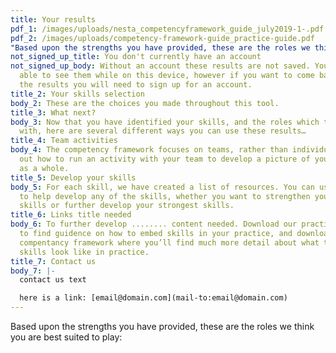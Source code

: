 ```yaml
---
title: Your results
pdf_1: /images/uploads/nesta_competencyframework_guide_july2019-1-.pdf
pdf_2: /images/uploads/competency-framework-guide_practice-guide.pdf
"Based upon the strengths you have provided, these are the roles we think you are best suited to play": null
not_signed_up_title: You don't currently have an account
not_signed_up_body: Without an account these results are not saved. You will be
  able to see them while on this device, however if you want to come back to see
  the results you will need to sign up for an account.
title_2: Your skills selection
body_2: These are the choices you made throughout this tool.
title_3: What next?
body_3: Now that you have identified your skills, and the roles which they align
  with, here are several different ways you can use these results…
title_4: Team activities
body_4: The competency framework focuses on teams, rather than individuals. Find
  out how to run an activity with your team to develop a picture of your skills
  as a whole.
title_5: Develop your skills
body_5: For each skill, we have created a list of resources. You can use these
  to help develop any of the skills, whether you want to strengthen your weaker
  skills or further develop your strongest skills.
title_6: Links title needed
body_6: To further develop ........ content needed. Download our practice guide
  to find guidence on how to embed skills in your practice, and download the
  compentancy framework where you’ll find much more detail about what these
  skills look like in practice.
title_7: Contact us
body_7: |-
  contact us text

  here is a link: [email@domain.com](mail-to:email@domain.com)
---
```

Based upon the strengths you have provided, these are the roles we think you are best suited to play: